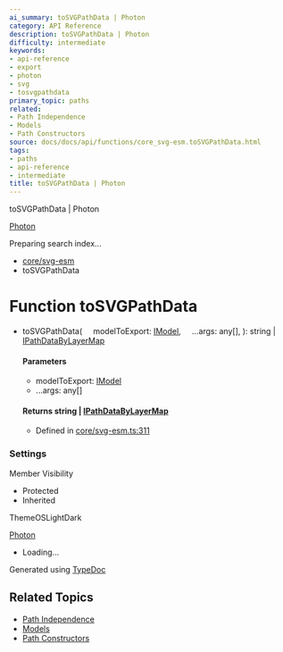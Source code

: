 ```yaml
---
ai_summary: toSVGPathData | Photon
category: API Reference
description: toSVGPathData | Photon
difficulty: intermediate
keywords:
- api-reference
- export
- photon
- svg
- tosvgpathdata
primary_topic: paths
related:
- Path Independence
- Models
- Path Constructors
source: docs/docs/api/functions/core_svg-esm.toSVGPathData.html
tags:
- paths
- api-reference
- intermediate
title: toSVGPathData | Photon
---
```

toSVGPathData | Photon

[Photon](../index.md)




Preparing search index...

* [core/svg-esm](../modules/core_svg-esm.md)
* toSVGPathData

# Function toSVGPathData

* toSVGPathData(
      modelToExport: [IModel](../interfaces/core_schema.IModel.md),
      ...args: any[],
  ): string | [IPathDataByLayerMap](../interfaces/core_svg-esm.IPathDataByLayerMap.md)

  #### Parameters

  + modelToExport: [IModel](../interfaces/core_schema.IModel.md)
  + ...args: any[]

  #### Returns string | [IPathDataByLayerMap](../interfaces/core_svg-esm.IPathDataByLayerMap.md)

  + Defined in [core/svg-esm.ts:311](https://github.com/mwhite454/photon/blob/main/packages/photon/src/core/svg-esm.ts#L311)

### Settings

Member Visibility

* Protected
* Inherited

ThemeOSLightDark

[Photon](../index.md)

* Loading...

Generated using [TypeDoc](https://typedoc.org/)

## Related Topics

- [Path Independence](../index.md)
- [Models](../index.md)
- [Path Constructors](../index.md)
